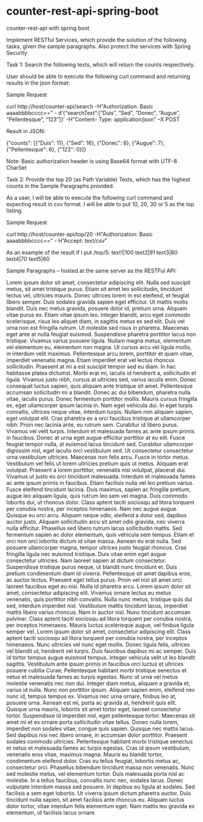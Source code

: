 # counter-rest-api-spring-boot
counter-rest-api with spring boot

Implement RESTful Services, which provide the solution of the following tasks, given the sample paragraphs. Also protect the services with Spring Security

Task 1: Search the following texts, which will return the counts respectively.

User should be able to execute the following curl command and returning results in the json format:

Sample Request

curl http://host/counter-api/search -H"Authorization: Basic aaaabbbbcccc==" - d’{“searchText”:[“Duis”, “Sed”, “Donec”, “Augue”, “Pellentesque”, “123”]}’ -H"Content- Type: application/json" –X POST

Result in JSON:

{"counts": [{"Duis": 11}, {"Sed": 16}, {"Donec": 8}, {"Augue": 7}, {"Pellentesque": 6}, {"123": 0}]}

Note: Basic authorization header is using Base64 format with UTF-8 CharSet

Task 2: Provide the top 20 (as Path Variable) Texts, which has the highest counts in the Sample Paragraphs provided.

As a user, I will be able to execute the following curl command and expecting result in csv format. I will be able to put 10, 20, 30 or 5 as the top listing.

Sample Request

curl http://host/counter-api/top/20 -H"Authorization: Basic aaaabbbbcccc==" - H”Accept: text/csv”

As an example of the result if I put /top/5: text1|100 text2|91 text3|80 text4|70 text5|60

Sample Paragraphs – hosted at the same server as the RESTFul API:

Lorem ipsum dolor sit amet, consectetur adipiscing elit. Nulla sed suscipit metus, sit amet tristique purus. Etiam sit amet leo sollicitudin, tincidunt lectus vel, ultricies mauris. Donec ultrices lorem in est eleifend, et feugiat libero semper. Duis sodales gravida sapien eget efficitur. Ut mattis mollis blandit. Duis nec metus gravida, posuere dolor id, pretium urna. Aliquam vitae purus ex. Etiam vitae ipsum leo. Integer blandit, arcu eget commodo scelerisque, risus leo aliquet diam, in sagittis metus ex sed elit. Duis vel urna non est fringilla rutrum. Ut molestie sed risus in pharetra. Maecenas eget ante at nulla feugiat euismod. Suspendisse pharetra porttitor lacus non tristique. Vivamus varius posuere ligula. Nullam magna metus, elementum vel elementum eu, elementum non magna. Ut cursus arcu vel ligula mollis, in interdum velit maximus. Pellentesque arcu lorem, porttitor et quam vitae, imperdiet venenatis magna. Etiam imperdiet erat vel lectus rhoncus sollicitudin. Praesent at mi a est suscipit tempor sed eu diam. In hac habitasse platea dictumst. Morbi erat mi, iaculis id hendrerit a, sollicitudin et ligula. Vivamus justo nibh, cursus at ultricies sed, varius iaculis enim. Donec consequat luctus sapien, quis aliquam ante tristique sit amet. Pellentesque accumsan sollicitudin mi a blandit. Donec ac dui bibendum, pharetra nulla vitae, iaculis purus. Donec fermentum porttitor mollis. Mauris cursus fringilla ex, eget ullamcorper ipsum lacinia in. Nam eget vehicula dui. In eget turpis convallis, ultrices neque vitae, interdum turpis. Nullam non aliquam sapien, eget volutpat elit. Cras pharetra ex a orci faucibus tristique at ullamcorper nibh. Proin nec lacinia ante, eu rutrum sem. Curabitur id libero purus. Vivamus vel velit turpis. Interdum et malesuada fames ac ante ipsum primis in faucibus. Donec at urna eget augue efficitur porttitor at eu elit. Fusce feugiat tempor nulla, at euismod lacus tincidunt sed. Curabitur ullamcorper dignissim nisl, eget iaculis orci vestibulum sed. Ut consectetur consectetur urna vestibulum ultricies. Maecenas non felis arcu. Fusce in tortor metus. Vestibulum vel felis ut lorem ultricies pretium quis ut metus. Aliquam erat volutpat. Praesent a lorem porttitor, venenatis nisl volutpat, placerat dui. Vivamus ut justo eu orci tincidunt malesuada. Interdum et malesuada fames ac ante ipsum primis in faucibus. Etiam facilisis nulla vel leo pretium varius. Fusce eleifend tincidunt lacinia. Duis maximus, sapien ac fringilla pretium, augue leo aliquam ligula, quis rutrum leo sem vel magna. Duis commodo lobortis dui, ut rhoncus dolor. Class aptent taciti sociosqu ad litora torquent per conubia nostra, per inceptos himenaeos. Nam nec augue augue. Quisque eu orci arcu. Aliquam neque odio, eleifend a dolor sed, dapibus auctor justo. Aliquam sollicitudin arcu sit amet odio gravida, nec viverra nulla efficitur. Phasellus sed libero rutrum lacus sollicitudin mattis. Sed fermentum sapien ac dolor elementum, quis vehicula sem tempus. Etiam et orci non orci lobortis dictum id vitae massa. Aenean eu erat nulla. Sed posuere ullamcorper magna, tempor ultrices justo feugiat rhoncus. Cras fringilla ligula nec euismod tristique. Duis vitae enim eget augue consectetur ultricies. Nam laoreet sapien at dictum consectetur. Suspendisse tristique purus neque, ut blandit nunc tincidunt et. Duis pretium condimentum diam id viverra. Pellentesque sit amet dapibus eros, ac auctor lectus. Praesent eget tellus purus. Proin vel nisl sit amet orci laoreet faucibus eget eu nisi. Nulla id pharetra arcu. Lorem ipsum dolor sit amet, consectetur adipiscing elit. Vivamus ornare lectus eu metus venenatis, quis porttitor nibh convallis. Nulla nunc metus, tristique quis dui sed, interdum imperdiet nisl. Vestibulum mattis tincidunt lacus, imperdiet mattis libero varius rhoncus. Nam in auctor nisl. Nunc tincidunt accumsan pulvinar. Class aptent taciti sociosqu ad litora torquent per conubia nostra, per inceptos himenaeos. Mauris luctus scelerisque augue, vel finibus ligula semper vel. Lorem ipsum dolor sit amet, consectetur adipiscing elit. Class aptent taciti sociosqu ad litora torquent per conubia nostra, per inceptos himenaeos. Nunc ultricies vel nunc eget mollis. Donec ligula felis, ultrices vel blandit ut, hendrerit vel turpis. Duis faucibus dapibus mi ac semper. Duis id tortor tempus augue euismod tempus. Integer vehicula velit ut leo blandit sagittis. Vestibulum ante ipsum primis in faucibus orci luctus et ultrices posuere cubilia Curae; Pellentesque habitant morbi tristique senectus et netus et malesuada fames ac turpis egestas. Nunc ut urna vel metus molestie venenatis nec non dui. Integer diam metus, aliquam a gravida et, varius id nulla. Nunc non porttitor ipsum. Aliquam sapien enim, eleifend nec nunc id, tempus tempus ex. Vivamus nec urna ornare, finibus leo at, posuere urna. Aenean est mi, porta ac gravida at, hendrerit quis elit. Quisque urna mauris, lobortis sit amet tortor eget, laoreet consectetur tortor. Suspendisse id imperdiet nisl, eget pellentesque tortor. Maecenas sit amet mi et ex ornare porta sollicitudin vitae tellus. Donec nulla lorem, imperdiet non sodales vitae, congue quis sapien. Quisque nec mattis lacus. Sed dapibus nisi nec libero ornare, in accumsan dolor porttitor. Praesent sodales commodo ultricies. Pellentesque habitant morbi tristique senectus et netus et malesuada fames ac turpis egestas. Cras id ipsum vestibulum, venenatis eros vitae, maximus magna. Mauris eu blandit tortor, condimentum eleifend dolor. Cras eu tellus feugiat, lobortis metus ac, consectetur orci. Phasellus bibendum tincidunt massa non venenatis. Nunc sed molestie metus, vel elementum tortor. Duis malesuada porta nisl ac molestie. In a tellus faucibus, convallis nunc nec, sodales lacus. Donec vulputate interdum massa sed posuere. In dapibus eu ligula at sodales. Sed facilisis a sem eget lobortis. Ut viverra ipsum dictum pharetra auctor. Duis tincidunt nulla sapien, sit amet facilisis ante rhoncus eu. Aliquam luctus dolor tortor, vitae interdum felis elementum eget. Nam mattis leo gravida ex elementum, id facilisis lacus ornare.
